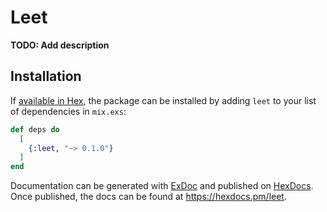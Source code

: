 # Leet

**TODO: Add description**

## Installation

If [available in Hex](https://hex.pm/docs/publish), the package can be installed
by adding `leet` to your list of dependencies in `mix.exs`:

```elixir
def deps do
  [
    {:leet, "~> 0.1.0"}
  ]
end
```

Documentation can be generated with [ExDoc](https://github.com/elixir-lang/ex_doc)
and published on [HexDocs](https://hexdocs.pm). Once published, the docs can
be found at <https://hexdocs.pm/leet>.

